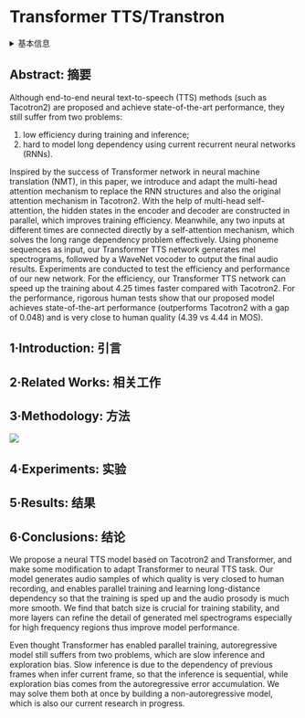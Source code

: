 # Transformer TTS/Transtron

<details>
<summary>基本信息</summary>

- 标题: "Neural Speech Synthesis with Transformer Network"
- 作者:
  - 01 Naihan Li
  - 02 Shujie Liu (刘树杰)
  - 03 Yanqing Liu
  - 04 Sheng Zhao (赵胜)
  - 05 Ming Liu
- 链接:
  - [ArXiv](https://arxiv.org/abs/1809.08895)
  - [Publication](https://doi.org/10.1609/aaai.v33i01.33016706)
  - [Github]()
  - [Demo]()
- 文件:
  - [ArXiv](_PDF/1809.08895v3__TransformerTTS__Neural_Speech_Synthesis_with_Transformer_Network.pdf)
  - [Publication](_PDF/1809.08895p0__TransformerTTS__AAAI2019.pdf)

</details>

## Abstract: 摘要

Although end-to-end neural text-to-speech (TTS) methods (such as Tacotron2) are proposed and achieve state-of-the-art performance, they still suffer from two problems:
1. low efficiency during training and inference;
2. hard to model long dependency using current recurrent neural networks (RNNs).

Inspired by the success of Transformer network in neural machine translation (NMT), in this paper, we introduce and adapt the multi-head attention mechanism to replace the RNN structures and also the original attention mechanism in Tacotron2.
With the help of multi-head self-attention, the hidden states in the encoder and decoder are constructed in parallel, which improves training efficiency.
Meanwhile, any two inputs at different times are connected directly by a self-attention mechanism, which solves the long range dependency problem effectively.
Using phoneme sequences as input, our Transformer TTS network generates mel spectrograms, followed by a WaveNet vocoder to output the final audio results.
Experiments are conducted to test the efficiency and performance of our new network.
For the efficiency, our Transformer TTS network can speed up the training about 4.25 times faster compared with Tacotron2.
For the performance, rigorous human tests show that our proposed model achieves state-of-the-art performance (outperforms Tacotron2 with a gap of 0.048) and is very close to human quality (4.39 vs 4.44 in MOS).

## 1·Introduction: 引言

## 2·Related Works: 相关工作

## 3·Methodology: 方法

![](../TTS2_Acoustic/Images/2018.09.19.TransformerTTS.Fig.03.jpg)

## 4·Experiments: 实验

## 5·Results: 结果

## 6·Conclusions: 结论

We propose a neural TTS model based on Tacotron2 and Transformer, and make some modification to adapt Transformer to neural TTS task.
Our model generates audio samples of which quality is very closed to human recording, and enables parallel training and learning long-distance dependency so that the training is sped up and the audio prosody is much more smooth.
We find that batch size is crucial for training stability, and more layers can refine the detail of generated mel spectrograms especially for high frequency regions thus improve model performance.

Even thought Transformer has enabled parallel training, autoregressive model still suffers from two problems, which are slow inference and exploration bias.
Slow inference is due to the dependency of previous frames when infer current frame, so that the inference is sequential, while exploration bias comes from the autoregressive error accumulation.
We may solve them both at once by building a non-autoregressive model, which is also our current research in progress.
